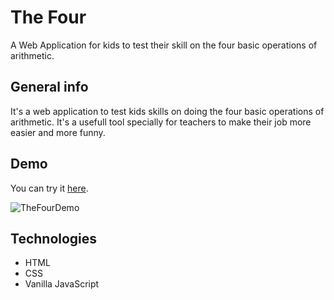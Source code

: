 # The Four
A Web Application for kids to test their skill on the four basic operations of arithmetic.

## General info
It's a web application to test kids skills on doing the four basic operations of arithmetic. It's a usefull tool specially for teachers to make their job more easier and more funny.

## Demo
You can try it <a href="https://codepen.io/aashrafh/full/MWgJJPX">here</a>.

![TheFourDemo](https://s0.gifyu.com/images/TheFour.gif)

## Technologies
* HTML
* CSS
* Vanilla JavaScript
